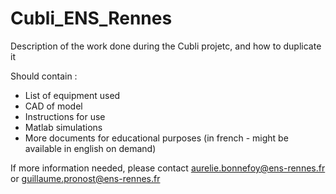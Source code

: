 # Cubli_ENS_Rennes
Description of the work done during the Cubli projetc, and how to duplicate it

Should contain :
  - List of equipment used
  - CAD of model
  - Instructions for use
  - Matlab simulations
  - More documents for educational purposes (in french - might be available in english on demand)

If more information needed, please contact aurelie.bonnefoy@ens-rennes.fr or guillaume.pronost@ens-rennes.fr
